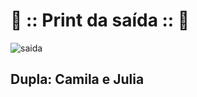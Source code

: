 # 📸 :: Print da saída :: 📸

![saida](https://github.com/user-attachments/assets/b23a855f-8149-409b-a38f-bb63d0443082)

## Dupla: Camila e Julia

